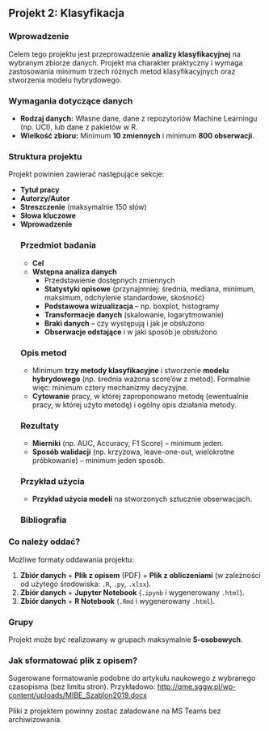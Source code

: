 ## Projekt 2: Klasyfikacja

### Wprowadzenie

Celem tego projektu jest przeprowadzenie **analizy klasyfikacyjnej** na wybranym zbiorze danych. Projekt ma charakter praktyczny i wymaga zastosowania minimum trzech różnych metod klasyfikacyjnych oraz stworzenia modelu hybrydowego.

### Wymagania dotyczące danych

* **Rodzaj danych:** Własne dane, dane z repozytoriów Machine Learningu (np. UCI), lub dane z pakietów w R.
* **Wielkość zbioru:** Minimum **10 zmiennych** i minimum **800 obserwacji**.

### Struktura projektu

Projekt powinien zawierać następujące sekcje:

* **Tytuł pracy**
* **Autorzy/Autor**
* **Streszczenie** (maksymalnie 150 słów)
* **Słowa kluczowe**
* **Wprowadzenie**
    ### Przedmiot badania
    * **Cel**
    * **Wstępna analiza danych**
        * Przedstawienie dostępnych zmiennych
        * **Statystyki opisowe** (przynajmniej: średnia, mediana, minimum, maksimum, odchylenie standardowe, skośność)
        * **Podstawowa wizualizacja** – np. boxplot, histogramy
        * **Transformacje danych** (skalowanie, logarytmowanie)
        * **Braki danych** – czy występują i jak je obsłużono
        * **Obserwacje odstające** i w jaki sposób je obsłużono
    ### Opis metod
    * Minimum **trzy metody klasyfikacyjne** i stworzenie **modelu hybrydowego** (np. średnia ważona score’ów z metod). Formalnie więc: minimum cztery mechanizmy decyzyjne.
    * **Cytowanie** pracy, w której zaproponowano metodę (ewentualnie pracy, w której użyto metodę) i ogólny opis działania metody.
    ### Rezultaty
    * **Mierniki** (np. AUC, Accuracy, F1 Score) – minimum jeden.
    * **Sposób walidacji** (np. krzyżowa, leave-one-out, wielokrotne próbkowanie) – minimum jeden sposób.
    ### Przykład użycia
    * **Przykład użycia modeli** na stworzonych sztucznie obserwacjach.
    ### Bibliografia

### Co należy oddać?

Możliwe formaty oddawania projektu:

1.  **Zbiór danych** + **Plik z opisem** (PDF) + **Plik z obliczeniami** (w zależności od użytego środowiska: `.R`, `.py`, `.xlsx`).
2.  **Zbiór danych** + **Jupyter Notebook** (`.ipynb` i wygenerowany `.html`).
3.  **Zbiór danych** + **R Notebook** (`.Rmd` i wygenerowany `.html`).

### Grupy

Projekt może być realizowany w grupach maksymalnie **5-osobowych**.

### Jak sformatować plik z opisem?

Sugerowane formatowanie podobne do artykułu naukowego z wybranego czasopisma (bez limitu stron). Przykładowo: http://qme.sggw.pl/wp-content/uploads/MIBE_Szablon2019.docx

Pliki z projektem powinny zostać załadowane na MS Teams bez archiwizowania.
